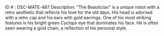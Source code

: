ID # : DSC-MATE-467
Description: "The Beautician" is a unique robot with a retro aesthetic that reflects his love for the old days. His head is adorned with a retro cap and his ears with gold earrings. One of his most striking features is his bright green Cyclops eye that dominates his face. He is often seen wearing a gold chain, a reflection of his personal style.